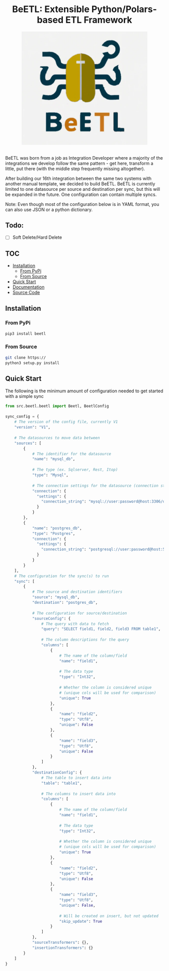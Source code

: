 <h1 style="width: 100%; text-align: center; margin-bottom: 20px; border-bottom: 0px;">BeETL: Extensible Python/Polars-based ETL Framework</h1>
<p style="text-align: center; margin-bottom: 30px;"><img src="./_static/BeETL.png" style="max-width: 400px;"><br/></p>
BeETL was born from a job as Integration Developer where a majority of the integrations we develop follow the same pattern - get here, transform a little, put there (with the middle step frequently missing altogether). 

After building our 16th integration between the same two systems with another manual template, we decided to build BeETL. BeETL is currently limited to one datasource per source and destination per sync, but this will be expanded in the future. One configuration can contain multiple syncs.

Note: Even though most of the configuration below is in YAML format, you can also use JSON or a python dictionary.

## Todo:
- [ ] Soft Delete/Hard Delete

## TOC
- [Installation](#installation)
  - [From PyPi](#from-pypi)
  - [From Source](#from-source)
- [Quick Start](#quick-start)
- [Documentation](https://beetl.hoglan.dev/en/latest/)
- [Source Code](https://github.com/hoglandets-it/beetl)

## Installation
### From PyPi
```bash
pip3 install beetl
```

### From Source
```bash
git clone https://
python3 setup.py install
```

## Quick Start
The following is the minimum amount of configuration needed to get started with a simple sync

```python
from src.beetl.beetl import Beetl, BeetlConfig

sync_config = {
    # The version of the config file, currently V1
    "version": "V1",
    
    # The datasources to move data between
    "sources": [
        {
            # The identifier for the datasource
            "name": "mysql_db",

            # The type (ex. Sqlserver, Rest, Itop)
            "type": "Mysql",

            # The connection settings for the datasource (connection string or host/user/password)
            "connection": {
              "settings": {
                "connection_string": "mysql://user:password@host:3306/database"
              }
            }
        },
        {
            "name": "postgres_db",
            "type": "Postgres",
            "connection": {
              "settings": {
                "connection_string": "postgresql://user:password@host:5432/database"
              }
            }
        }
    ],
    # The configuration for the sync(s) to run
    "sync": [
        {
            # The source and destination identifiers
            "source": "mysql_db",
            "destination": "postgres_db",

            # The configuration for source/destination
            "sourceConfig": {
                # The query with data to fetch
                "query": "SELECT field1, field2, field3 FROM table1",
                
                # The column descriptions for the query
                "columns": [
                    {
                        # The name of the column/field
                        "name": "field1",

                        # The data type
                        "type": "Int32",

                        # Whether the column is considered unique
                        # (unique cols will be used for comparison)
                        "unique": True
                    },
                    {
                        "name": "field2",
                        "type": "Utf8",
                        "unique": False
                    },
                    {
                        "name": "field3",
                        "type": "Utf8",
                        "unique": False
                    }
                ]
            },
            "destinationConfig": {
                # The table to insert data into
                "table": "table1",

                # The columns to insert data into
                "columns": [
                    {
                        # The name of the column/field
                        "name": "field1",

                        # The data type
                        "type": "Int32",

                        # Whether the column is considered unique
                        # (unique cols will be used for comparison)
                        "unique": True
                    },
                    {
                        "name": "field2",
                        "type": "Utf8",
                        "unique": False
                    },
                    {
                        "name": "field3",
                        "type": "Utf8",
                        "unique": False,
                        
                        # Will be created on insert, but not updated
                        "skip_update": True
                    }
                ]
            },
            "sourceTransformers": {},
            "insertionTransformers": {}
        }
    ]
}
```